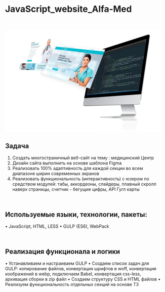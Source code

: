  
# JavaScript_website_Alfa-Med

&nbsp;

![alt text](https://github.com/AntonioMikhailov/AntonioMikhailov/blob/main/assets/alfa-js.png)
## Задача
 1.	Создать многостраничный веб-сайт на тему : медицинский Центр
2.	Дизайн сайта выполнить на основе шаблона Figma
3.	Реализовать 100% адаптивность для каждой секции во всем диапазоне ширин современных экранов
4.	Реализовать функциональность (интерактивность) с юзером по средством модулей: табы, аккордеоны, слайдеры, плавный скролл наверх страницы,  счетчик - бегущие цифры, API Гугл карты

&nbsp;
## Используемые языки, технологии, пакеты:
• JavaScript, HTML, LESS
•	GULP (ES6), WebPack

&nbsp;
## Реализация функционала и логики
 
•	Устанавливаем и настраиваем GULP
•	Создаем список задач для GULP:  копирование файлов, конвертация шрифтов в woff, конвертация изображений в webp, подключаем Babel, конвертация css-less, архивация сборки в zip файл
•	Создаем структуру CSS и HTML файлов
•	Реализуем функциональность отдельных секций на основе ТЗ
